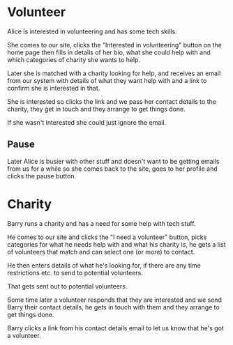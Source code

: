 # Volunteer

Alice is interested in volunteering and has some tech skills.

She comes to our site, clicks the "Interested in volunteering" button on the home page then fills in details of her bio, what she could help with and which categories of charity she wants to help.

Later she is matched with a charity looking for help, and receives an email from our system with details of what they want help with and a link to confirm she is interested in that.

She is interested so clicks the link and we pass her contact details to the charity, they get in touch and they arrange to get things done.

If she wasn't interested she could just ignore the email.

## Pause

Later Alice is busier with other stuff and doesn't want to be getting emails from us for a while so she comes back to the site, goes to her profile and clicks the pause button.

# Charity

Barry runs a charity and has a need for some help with tech stuff.

He comes to our site and clicks the "I need a volunteer" button, picks categories for what he needs help with and what his charity is, he gets a list of volunteers that match and can select one (or more) to contact.

He then enters details of what he's looking for, if there are any time restrictions etc. to send to potential volunteers.

That gets sent out to potential volunteers.

Some time later a volunteer responds that they are interested and we send Barry their contact details, he gets in touch with them and they arrange to get things done.

Barry clicks a link from his contact details email to let us know that he's got a volunteer.
